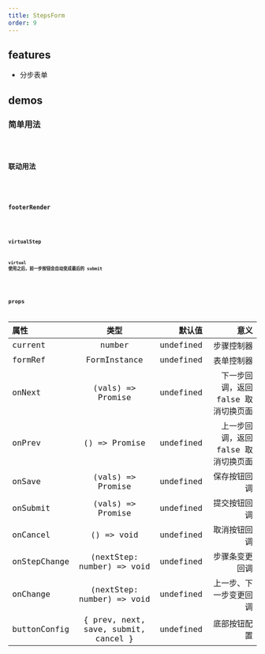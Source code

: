```yaml
---
title: StepsForm
order: 9
---
```


## features

- 分步表单

## demos

### 简单用法

<code src="./steps-form" />

### 联动用法

<code src="./steps-form/complexStepForm.tsx" />

### footerRender

<code src="./steps-form/footerRender.tsx" />

### virtualStep

#### virtual 使用之后，前一步按钮会自动变成最后的 submit

<code src="./steps-form/virtualStep.tsx" />

## props

| 属性         |                 类型                 |    默认值 |                                意义 |
| :----------- | :----------------------------------: | --------: | ----------------------------------: |
| current      |                number                | undefined |                          步骤控制器 |
| formRef      |             FormInstance             | undefined |                          表单控制器 |
| onNext       |          (vals) => Promise           | undefined | 下一步回调，返回 false 取消切换页面 |
| onPrev       |            () => Promise             | undefined | 上一步回调，返回 false 取消切换页面 |
| onSave       |          (vals) => Promise           | undefined |                        保存按钮回调 |
| onSubmit     |          (vals) => Promise           | undefined |                        提交按钮回调 |
| onCancel     |              () => void              | undefined |                        取消按钮回调 |
| onStepChange |      (nextStep: number) => void      | undefined |                      步骤条变更回调 |
| onChange     |      (nextStep: number) => void      | undefined |              上一步、下一步变更回调 |
| buttonConfig | { prev, next, save, submit, cancel } | undefined |                        底部按钮配置 |
